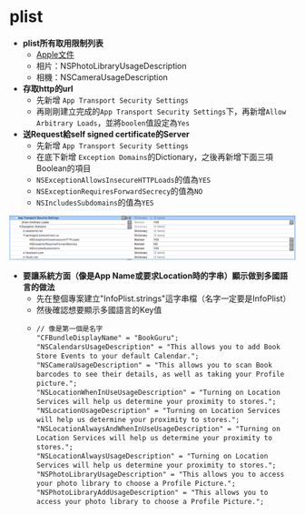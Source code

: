 # plist

* **plist所有取用限制列表**
  * [Apple文件](https://developer.apple.com/library/content/documentation/General/Reference/InfoPlistKeyReference/Articles/CocoaKeys.html)
  * 相片：NSPhotoLibraryUsageDescription
  * 相機：NSCameraUsageDescription
* **存取http的url**
  * 先新增 `App Transport Security Settings`
  * 再剛剛建立完成的`App Transport Security Settings`下，再新增`Allow Arbitrary Loads`，並將`boolen`值設定為`Yes`
* **送Request給self signed certificate的Server**
  * 先新增 `App Transport Security Settings`
  * 在底下新增 `Exception Domains`的Dictionary，之後再新增下面三項Boolean的項目
  * `NSExceptionAllowsInsecureHTTPLoads`的值為`YES`
  * `NSExceptionRequiresForwardSecrecy`的值為`NO`
  * `NSIncludesSubdomains`的值為`YES`

![](../.gitbook/assets/ying-mu-kuai-zhao-20170705-xia-wu-3.45.32.png)

* **要讓系統方面（像是App Name或要求Location時的字串）顯示做到多國語言的做法**
  * 先在整個專案建立"InfoPlist.strings"這字串檔（名字一定要是InfoPlist）
  * 然後確認想要顯示多國語言的Key值
  * ```text
    // 像是第一個是名字
    "CFBundleDisplayName" = "BookGuru";
    "NSCalendarsUsageDescription" = "This allows you to add Book Store Events to your default Calendar.";
    "NSCameraUsageDescription" = "This allows you to scan Book barcodes to see their details, as well as taking your Profile picture.";
    "NSLocationWhenInUseUsageDescription" = "Turning on Location Services will help us determine your proximity to stores.";
    "NSLocationUsageDescription" = "Turning on Location Services will help us determine your proximity to stores.";
    "NSLocationAlwaysAndWhenInUseUsageDescription" = "Turning on Location Services will help us determine your proximity to stores.";
    "NSLocationAlwaysUsageDescription" = "Turning on Location Services will help us determine your proximity to stores.";
    "NSPhotoLibraryUsageDescription" = "This allows you to access your photo library to choose a Profile Picture.";
    "NSPhotoLibraryAddUsageDescription" = "This allows you to access your photo library to choose a Profile Picture.";
    ```

